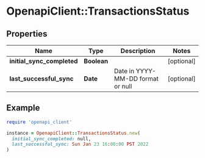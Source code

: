# OpenapiClient::TransactionsStatus

## Properties

| Name | Type | Description | Notes |
| ---- | ---- | ----------- | ----- |
| **initial_sync_completed** | **Boolean** |  | [optional] |
| **last_successful_sync** | **Date** | Date in YYYY-MM-DD format or null | [optional] |

## Example

```ruby
require 'openapi_client'

instance = OpenapiClient::TransactionsStatus.new(
  initial_sync_completed: null,
  last_successful_sync: Sun Jan 23 16:00:00 PST 2022
)
```

